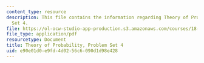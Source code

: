 ```yaml
---
content_type: resource
description: This file contains the information regarding Theory of Probability, Problem
  Set 4.
file: https://ol-ocw-studio-app-production.s3.amazonaws.com/courses/18-175-theory-of-probability-spring-2014/e90e01d0e9fd4d0256c6090d1d98e428_MIT18_175S14_ProblemSet4.pdf
file_type: application/pdf
resourcetype: Document
title: Theory of Probability, Problem Set 4
uid: e90e01d0-e9fd-4d02-56c6-090d1d98e428
---
```

